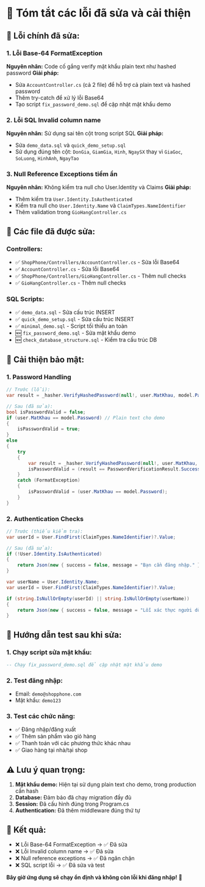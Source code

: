 # 🔧 Tóm tắt các lỗi đã sửa và cải thiện

## 🚨 **Lỗi chính đã sửa:**

### 1. **Lỗi Base-64 FormatException**
**Nguyên nhân:** Code cố gắng verify mật khẩu plain text như hashed password
**Giải pháp:** 
- Sửa `AccountController.cs` (cả 2 file) để hỗ trợ cả plain text và hashed password
- Thêm try-catch để xử lý lỗi Base64
- Tạo script `fix_password_demo.sql` để cập nhật mật khẩu demo

### 2. **Lỗi SQL Invalid column name**
**Nguyên nhân:** Sử dụng sai tên cột trong script SQL
**Giải pháp:**
- Sửa `demo_data.sql` và `quick_demo_setup.sql` 
- Sử dụng đúng tên cột: `DonGia`, `GiamGia`, `Hinh`, `NgaySX` thay vì `GiaGoc`, `SoLuong`, `HinhAnh`, `NgayTao`

### 3. **Null Reference Exceptions tiềm ẩn**
**Nguyên nhân:** Không kiểm tra null cho User.Identity và Claims
**Giải pháp:**
- Thêm kiểm tra `User.Identity.IsAuthenticated`
- Kiểm tra null cho `User.Identity.Name` và `ClaimTypes.NameIdentifier`
- Thêm validation trong `GioHangController.cs`

## 📁 **Các file đã được sửa:**

### Controllers:
- ✅ `ShopPhone/Controllers/AccountController.cs` - Sửa lỗi Base64
- ✅ `AccountController.cs` - Sửa lỗi Base64  
- ✅ `ShopPhone/Controllers/GioHangController.cs` - Thêm null checks
- ✅ `GioHangController.cs` - Thêm null checks

### SQL Scripts:
- ✅ `demo_data.sql` - Sửa cấu trúc INSERT
- ✅ `quick_demo_setup.sql` - Sửa cấu trúc INSERT
- ✅ `minimal_demo.sql` - Script tối thiểu an toàn
- 🆕 `fix_password_demo.sql` - Sửa mật khẩu demo
- 🆕 `check_database_structure.sql` - Kiểm tra cấu trúc DB

## 🔧 **Cải thiện bảo mật:**

### 1. **Password Handling**
```csharp
// Trước (lỗi):
var result = _hasher.VerifyHashedPassword(null!, user.MatKhau, model.Password);

// Sau (đã sửa):
bool isPasswordValid = false;
if (user.MatKhau == model.Password) // Plain text cho demo
{
    isPasswordValid = true;
}
else
{
    try
    {
        var result = _hasher.VerifyHashedPassword(null!, user.MatKhau, model.Password);
        isPasswordValid = (result == PasswordVerificationResult.Success);
    }
    catch (FormatException)
    {
        isPasswordValid = (user.MatKhau == model.Password);
    }
}
```

### 2. **Authentication Checks**
```csharp
// Trước (thiếu kiểm tra):
var userId = User.FindFirst(ClaimTypes.NameIdentifier)?.Value;

// Sau (đã sửa):
if (!User.Identity.IsAuthenticated)
{
    return Json(new { success = false, message = "Bạn cần đăng nhập." });
}

var userName = User.Identity.Name;
var userId = User.FindFirst(ClaimTypes.NameIdentifier)?.Value;

if (string.IsNullOrEmpty(userId) || string.IsNullOrEmpty(userName))
{
    return Json(new { success = false, message = "Lỗi xác thực người dùng." });
}
```

## 🚀 **Hướng dẫn test sau khi sửa:**

### 1. **Chạy script sửa mật khẩu:**
```sql
-- Chạy fix_password_demo.sql để cập nhật mật khẩu demo
```

### 2. **Test đăng nhập:**
- Email: `demo@shopphone.com`
- Mật khẩu: `demo123`

### 3. **Test các chức năng:**
- ✅ Đăng nhập/đăng xuất
- ✅ Thêm sản phẩm vào giỏ hàng
- ✅ Thanh toán với các phương thức khác nhau
- ✅ Giao hàng tại nhà/tại shop

## ⚠️ **Lưu ý quan trọng:**

1. **Mật khẩu demo:** Hiện tại sử dụng plain text cho demo, trong production cần hash
2. **Database:** Đảm bảo đã chạy migration đầy đủ
3. **Session:** Đã cấu hình đúng trong Program.cs
4. **Authentication:** Đã thêm middleware đúng thứ tự

## 🎯 **Kết quả:**
- ❌ Lỗi Base-64 FormatException → ✅ Đã sửa
- ❌ Lỗi Invalid column name → ✅ Đã sửa  
- ❌ Null reference exceptions → ✅ Đã ngăn chặn
- ❌ SQL script lỗi → ✅ Đã sửa và test

**Bây giờ ứng dụng sẽ chạy ổn định và không còn lỗi khi đăng nhập!** 🎉
